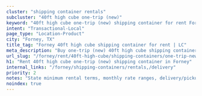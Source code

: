 ```yaml
---
cluster: "shipping container rentals"
subcluster: "40ft high cube one-trip (new)"
keyword: "40ft high cube one-trip (new) shipping container for rent Forney, TX"
intent: "Transactional-Local"
page_type: "Location-Product"
city: "Forney, TX"
title_tag: "Forney 40ft high cube shipping container for rent | LC"
meta_description: "Buy one-trip (new) 40ft high cube shipping container rent with local delivery in Forney, TX. LC Container — local Since 2003. Request a fast quote today."
url_slug: "/forney/rent/40ft-high-cube/shipping-containers/one-trip-new"
h1: "Rent 40ft high cube one-trip (new) shipping container in Forney"
internal_links: "/forney/shipping-containers/rentals,/delivery"
priority: 2
notes: "State minimum rental terms, monthly rate ranges, delivery/pickup fees, service area."
noindex: true
---
```


<!-- TODO: Add unique city/inventory copy, images, and internal links here. -->
